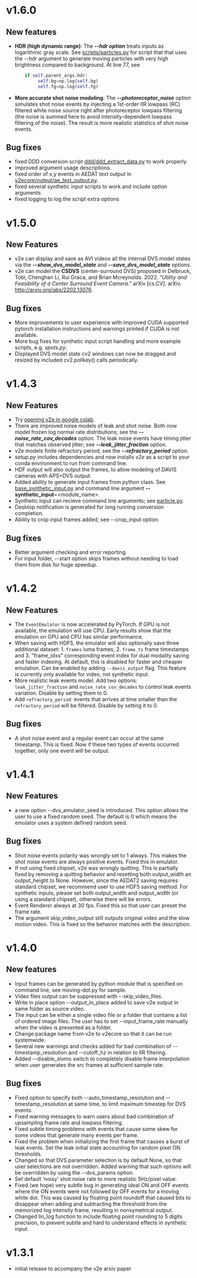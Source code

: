 # v1.6.0

##  New features
  - **HDR (high dynamic range)**: The **_--hdr option_** treats inputs as logarithmic gray scale. See  [scripts/particles.py](https://github.com/SensorsINI/v2e/blob/master/scripts/particles.py) for script that that uses the --hdr argument to generate moving particles with very high brightness compared to background. At line 77, see
```python
       if self.parent_args.hdr:
            self.bg=np.log(self.bg)
            self.fg=np.log(self.fg)
```
  - **More accurate shot noise modeling**: The **-_-photoreceptor_noise_** option simulates shot noise events by injecting a 1st-order IIR lowpass (RC) filtered white noise source right after photoreceptor lowpass filtering (the noise is summed here to avoid intensity-dependent lowpass filtering of the noise). The result is more realistic statistics of shot noise events.
##    Bug fixes
  - fixed DDD conversion script [ddd/ddd_extract_data.py](https://github.com/SensorsINI/v2e/blob/master/dataset_scripts/ddd/ddd_extract_data.py#L12-L12)  to work properly.
  - improved argument usage descriptions.
  - fixed order of x,y events in AEDAT text output in [v2ecore/output/ae_text_output.py](https://github.com/SensorsINI/v2e/blob/master/dataset_scripts/ddd/ddd_extract_data.py#L12-L12).
  - fixed several synthetic input scripts to work and include option arguments
  - fixed logging to log the script extra options

# v1.5.0
##    New Features
  - v2e can display and save as AVI videos all the internal DVS model states via the **_--show_dvs_model_state_** and **_--save_dvs_model_state_** options.
  - v2e can model the **CSDVS** (center-surround DVS) proposed in Delbruck, Tobi, Chenghan Li, Rui Graca, and Brian Mcreynolds. 2022. “_Utility and Feasibility of a Center Surround Event Camera_.” arXiv [cs.CV]. arXiv. http://arxiv.org/abs/2202.13076.
##    Bug fixes
- More improvements to user experience with improved CUDA supported pytorch installation instructions and warnings printed if CUDA is not available.
- More bug fixes for synthetic input script handling and more example scripts, e.g. _spots.py_.
- Displayed DVS model state cv2 windows can now be dragged and resized by included cv2.pollkey() calls periodically.


# v1.4.3
##    New Features
  - Try [opening v2e in google colab](https://colab.research.google.com/drive/1czx-GJnx-UkhFVBbfoACLVZs8cYlcr_M?usp=sharing).
  - There are improved noise models of leak and shot noise.
    Both now model frozen log normal rate distributions; see the **_--noise_rate_cov_decades_** option.
    The leak noise events have timing jitter that matches observed jitter; see **_--leak_jitter_fraction_** option.
  - v2e models finite refractory period; see the **_--refractory_period_** option.
  - _setup.py_ includes dependencies and now installs _v2e_ as a script to your conda environment to run from command line.
  -  HDF output will also output the frames, to allow modeling of DAVIS cameras with APS+DVS output.
  - Added ability to generate input frames from python class.
    See [base_synthetic_input.py](https://github.com/SensorsINI/v2e/blob/master/v2ecore/base_synthetic_input.py) and command line argument **--synthetic_input**=<module_name>.
  - Synthetic input can recieve command line arguments; see [particle.py](https://github.com/SensorsINI/v2e/blob/master/scripts/particles.py).
  - Desktop notification is  generated for long running conversion completion.
  - Ability to crop input frames added; see --crop_input option.
##    Bug fixes
- Better argument checking and error reporting.
- For input folder, --start option skips frames without needing to load them from disk for huge speedup.


# v1.4.2
##    New Features
- The `EventEmulator` is now accelerated by PyTorch. If GPU is not available, the emulation will use CPU. Early results show that the emulation on GPU and CPU has similar performance.
- When saving with HDF5, the emulator will also optionally save three additional dataset: 1. `frames` luma frames, 2. `frame_ts` frame timestamps and 3. "frame_idxs" corresponding event index for dual modality saving and faster indexing. At default, this is disabled for faster and cheaper emulation. Can be enabled by adding `--davis_output` flag. This feature is currently only available for video, not synthetic input.
- More realistic leak events model. Add two options: `leak_jitter_fraction` and `noise_rate_cov_decades` to control leak events variation. Disable by setting them to 0.
- Add `refractory_period`: events that arrives at time smaller than the `refractory_period` will be filtered. Disable by setting it to 0.

##    Bug fixes
- A shot noise event and a regular event can occur at the same timestamp. This is fixed. Now if these two types of events occurred together, only one event will be output.

# v1.4.1
##    New Features
- a new option --dvs_emulator_seed is introduced. This option allows the user to use a fixed random seed. The default is 0 which means the emulator uses a system defined random seed.

##    Bug fixes
- Shot noise events polarity was wrongly set to 1 always. This makes the shot noise events are always positive events. Fixed this in emulator.
- If not using fixed chipset, v2e was wrongly quitting. This is partially fixed by removing a quitting behavior and resetting both output_width an output_height to None. However, since the AEDAT2 saving requires standard chipset, we recommend user to use HDF5 saving method. For synthetic inputs, please set both output_width and output_width (or using a standard chipset), otherwise there will be errors.
- Event Renderer always at 30 fps. Fixed this so that user can preset the frame rate.
- The argument skip_video_output still outputs original video and the slow motion video. This is fixed so the behavior matches with the description.

# v1.4.0
##    New features
- Input frames can be generated by python module that is specified on command line, see moving-dot.py for sample.
- Video files output can be suppressed with --skip_video_files.
- Write in place option --output_in_place added to save v2e output in same folder as source video.
- The input can be either a single video file or a folder that contains a list of ordered image files. The user has to set --input_frame_rate manually when the video is presented as a folder.
- Change package name from v2e to v2ecore so that it can be run systemwide.
- Several new warnings and checks added for bad combination of --timestamp_resolution and --cutoff_hz in relation to IIR filtering.
- Added --disable_slomo switch to completely disable frame interpolation when user generates the src frames at sufficient sample rate.

##    Bug fixes
- Fixed option to specify both --auto_timestamp_resolution and --timestamp_resolution at same time, to limit maximum timestep for DVS events.
- Fixed warning messages to warn users about bad combination of upsampling frame rate and lowpass filtering.
- Fixed subtle timing problems with events that cause some skew for some videos that generate many events per frame.
- Fixed the problem when initializing the first frame that causes a burst of leak events. Set the leak initial state accounting for random pixel ON thresholds.
- Changed so that DVS parameter selection is by default None, so that user selections are not overridden. Added warning that such options will be overridden by using the --dvs_params option.
- Set default 'noisy' shot noise rate to more realistic 5Hz/pixel value.
- Fixed (we hope) very subtle bug in generating ideal ON and OFF events where the ON events were not followed by OFF events for a moving white dot. This was caused by floating point roundoff that caused bits to disappear when adding and subtracting the threshold from the memorized log intensity frame, resulting in nonsymetrical output.
- Changed lin_log function to include floating point rounding to 5 digits precision, to prevent subtle and hard to understand effects in synthetic input.

# v1.3.1
- initial release to accompany the v2e arxiv paper
